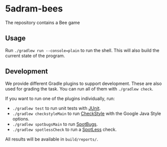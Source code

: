 # 5adram-bees
The repository contains a Bee game


## Usage

Run `./gradlew run --console=plain` to run the shell.
This will also build the current state of the program.

## Development

We provide different Gradle plugins to support development.
These are also used for grading the task.
You can run all of them with `./gradlew check`.

If you want to run one of the plugins individually, run:

* `./gradlew test` to run unit tests with [JUnit](https://junit.org/junit5/).
* `./gradlew checkstyleMain` to run [CheckStyle](https://checkstyle.sourceforge.io/) with the Google Java Style options.
* `./gradlew spotbugsMain` to run [SpotBugs](https://spotbugs.github.io/).
* `./gradlew spotlessCheck` to run a [SpotLess](https://github.com/diffplug/spotless/) check.

All results will be available in `build/reports/`.
